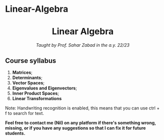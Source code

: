 # Linear-Algebra

<h1 align="center">Linear Algebra</h1>
<p align="center"><i>Taught by Prof. Sahar Zabad in the a.y. 22/23</i></p>

## Course syllabus

1. **Matrices**;
2. **Determinants**;
3. **Vector Spaces**;
4. **Eigenvalues and Eigenvectors**;
5. **Inner Product Spaces**;
6. **Linear Transformations**

Note: Handwriting recognition is enabled, this means that you can use ctrl + f to search for text.

**Feel free to contact me (Nil) on any platform if there's something wrong, missing, or if you have any suggestions so that I can fix it for future students.**
